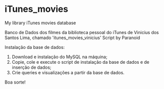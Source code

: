 # iTunes_movies
My library iTunes movies database

Banco de Dados dos filmes da biblioteca pessoal do iTunes de Vinicius dos Santos Lima, chamado 'itunes_movies_vinicius'
Script by Paranoid

Instalação da base de dados:
1) Download e instalação do MySQL na máquina;
2) Copie, cole e execute o script de instalação da base de dados e de inserção de dados;
3) Crie queries e visualizações a partir da base de dados.

Boa sorte!
